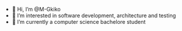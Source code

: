- 👋 Hi, I’m @M-Gkiko
- 👀 I’m interested in software development, architecture and testing
- 🌱 I’m currently a computer science bachelore student
<!---
M-Gkiko/M-Gkiko is a ✨ special ✨ repository because its `README.md` (this file) appears on your GitHub profile.
You can click the Preview link to take a look at your changes.
--->
